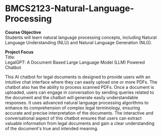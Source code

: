 # BMCS2123-Natural-Language-Processing

**Course Objective**  
Students will learn natural language processing concepts, including Natural Language Understanding (NLU) and Natural Language Generation (NLG).

**Project Focus**  
Title:  
LegalGPT: A Document Based Large Language Model (LLM) Powered Chatbot  

This AI chatbot for legal documents is designed to provide users with an intuitive chat interface where they can easily upload one or more PDFs. The chatbot also has the ability to process scanned PDFs. Once a document is uploaded, users can engage in conversation by sending queries related to the document and the chatbot will generate easily understandable responses. It uses advanced natural language processing algorithms to enhance its comprehension of complex legal terminology, ensuring accurate and precise interpretation of the documents. The interactive and conversational aspect of this chatbot ensures that users can extract valuable information from legal documents and gain a clear understanding of the document's true and intended meaning.



